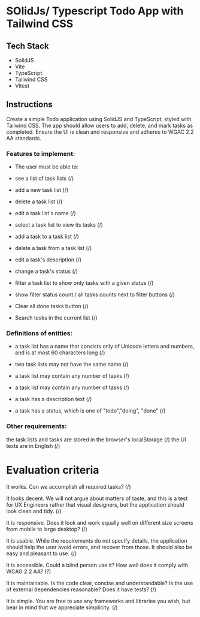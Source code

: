 # SOlidJs/ Typescript Todo App with Tailwind CSS

## Tech Stack

- SolidJS
- Vite
- TypeScript
- Tailwind CSS
- Vitest

## Instructions

Create a simple Todo application using SolidJS and TypeScript, styled with Tailwind CSS. The app should allow users to add, delete, and mark tasks as completed. Ensure the UI is clean and responsive and adheres to WGAC 2.2 AA standards.

### Features to implement:

- The user must be able to:

- see a list of task lists (/)

- add a new task list (/)

- delete a task list (/)

- edit a task list's name (/)

- select a task list to view its tasks (/)

- add a task to a task list (/)

- delete a task from a task list (/)

- edit a task's description (/)

- change a task's status (/)

- filter a task list to show only tasks with a given status (/)

- show filter status count / all tasks counts next to filter buttons (/)

- Clear all done tasks button (/)

- Search tasks in the current list (/)

### Definitions of entities:

- a task list has a name that consists only of Unicode letters and numbers, and is at most 60 characters long (/)

- two task lists may not have the same name (/)

- a task list may contain any number of tasks (/)

- a task list may contain any number of tasks (/)

- a task has a description text (/)

- a task has a status, which is one of "todo","doing", "done" (/)

### Other requirements:

the task lists and tasks are stored in the
browser's localStorage (/)
the UI texts are in English (/)

# Evaluation criteria

It works. Can we accomplish all required tasks? (/)

It looks decent. We will not argue about matters of taste, and this is a test for UX Engineers rather that
visual designers, but the application should look clean and tidy. (/)

It is responsive. Does it look and work equally well on different size screens from mobile to large desktop? (/)

It is usable. While the requirements do not specify details, the application should help the user avoid
errors, and recover from those. It should also be easy and pleasant to use. (/)

It is accessible. Could a blind person use it? How well does it comply with WCAG 2.2 AA? (?)

It is maintainable. Is the code clear, concise and understandable? Is the use of external dependencies
reasonable? Does it have tests? (/)

It is simple. You are free to use any frameworks and libraries you wish, but bear in mind that we appreciate
simplicity. (/)
